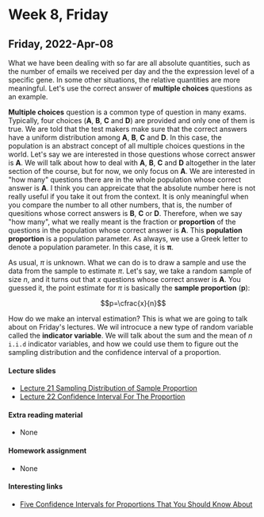 # Week 8, Friday


## Friday, 2022-Apr-08
What we have been dealing with so far are all absolute quantities, such as the number of emails we received per day and the the expression level of a specific gene. In some other situations, the relative quantities are more meaningful. Let's use the correct answer of __multiple choices__ questions as an example.

__Multiple choices__ question is a common type of question in many exams. Typically, four choices (__A__, __B__, __C__ and __D__) are provided and only one of them is true. We are told that the test makers make sure that the correct answers have a uniform distribution among __A__, __B__, __C__ and __D__. In this case, the population is an abstract concept of all multiple choices questions in the world. Let's say we are interested in those questions whose correct answer is __A__. We will talk about how to deal with __A__, __B__, __C__ and __D__ altogether in the later section of the course, but for now, we only focus on __A__. We are interested in "how many" questions there are in the whole population whose correct answer is __A__. I think you can appreicate that the absolute number here is not really useful if you take it out from the context. It is only meaningful when you compare the number to all other numbers, that is, the number of quesitions whose correct answers is __B__, __C__ or __D__. Therefore, when we say "how many", what we really meant is the fraction or __proportion__ of the questions in the population whose correct answer is __A__. This __population proportion__ is a population parameter. As always, we use a Greek letter to denote a population parameter. In this case, it is $\boldsymbol \pi$.

As usual, $\pi$ is unknown. What we can do is to draw a sample and use the data from the sample to estimate $\pi$. Let's say, we take a random sample of size $n$, and it turns out that $x$ questions whose correct answer is __A__. You guessed it, the point estimate for $\pi$ is basically the __sample proportion__ ($\boldsymbol p$):

$$p=\cfrac{x}{n}$$

How do we make an interval estimation? This is what we are going to talk about on Friday's lectures. We wil introcuce a new type of random variable called the __indicator variable__. We will talk about the sum and the mean of $n$ `i.i.d` indicator variables, and how we could use them to figure out the sampling distribution and the confidence interval of a proportion.

#### Lecture slides
- [Lecture 21 Sampling Distribution of Sample Proportion](/lecture_slides/Lecture_21_Sampling_Distribution_of_Sample_Proportion_handout.pdf)
- [Lecture 22 Confidence Interval For The Proportion](/lecture_slides/Lecture_22_Confidence_Interval_For_The_Proportion_handout.pdf)

#### Extra reading material
- None

#### Homework assignment
- None

#### Interesting links
- [Five Confidence Intervals for Proportions That You Should Know About](https://towardsdatascience.com/five-confidence-intervals-for-proportions-that-you-should-know-about-7ff5484c024f)
